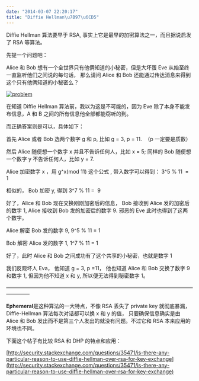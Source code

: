 ```yaml
---
date: "2014-03-07 22:20:17"
title: "Diffie Hellman\u7B97\u6CD5"
---
```


Diffie Hellman 算法要早于 RSA, 事实上它是最早的加密算法之一，而且据说启发了 RSA 等算法。

先提一个问题吧：

Alice 和 Bob 想有一个全世界只有他俩知道的小秘密，但是大坏蛋 Eve 从始至终一直监听他们之间说的每句话， 那么请问 Alice 和 Bob 还能通过传达消息来得到这个只有他俩知道的小秘密么？

[![problem](https://architech-blog.s3-ap-southeast-1.amazonaws.com/content/images/uploads/2014/03/problem.gif)](https://architech-blog.s3-ap-southeast-1.amazonaws.com/content/images/uploads/2014/03/problem.gif)

在知道 Diffie Hellman 算法前，我以为这是不可能的，因为 Eve 除了本身不能发布信息，A 和 B 之间的所有信息他全部都能窃听的到。

而正确答案则是可以，具体如下：

首先 Alice 或者 Bob 选两个数字 g 和 p, 比如 g = 3, p = 11.  （p 一定要是质数）

然后 Alice 随便想一个数字 x 并且不告诉任何人，比如 x = 5; 同样的 Bob 随便想一个数字 y 不告诉任何人，比如 y = 7.

Alice 加密数字 x ，用 g^x(mod 11) 这个公式 , 带入数字可以得到： 3^5 % 11  =   1

相似的， Bob 加密 y, 得到 3^7 % 11 =  9

好了，Alice 和 Bob 现在交换刚刚加密后的信息， Bob 接收到 Alice 发的加密后的数字 1, Alice 接收到 Bob 发的加密后的数字 9. 邪恶的 Eve 此时也得到了这两个数字。

Alice 解密 Bob 发的数字 9, 9^5 % 11 = 1

Bob 解密 Alice 发的数字 1, 1^7 % 11 = 1

好了，此时 Alice 和 Bob 之间成功有了这个共享的小秘密，也就是数字 1

我们反观坏人 Eva， 他知道 g = 3, p =11， 他也知道 Alice 和 Bob 交换了数字 9 和数字 1, 但因为他不知道 x 和 y, 所以便无法得到秘密数字 1。

————————————————————————————————————————–

**Ephemeral**是这种算法的一大特点，不像 RSA 丢失了 private key 就彻底暴漏， Diffie-Hellman 算法每次对话都可以换 x 和 y 的值， 只要确保信息确实是由 Alice 和 Bob 发出而不是第三个人发出的就没有问题。不过它和 RSA 本来应用的环境也不同。

下面这个帖子有比较 RSA 和 DHP 的特点和应用：

[http://security.stackexchange.com/questions/35471/is-there-any-particular-reason-to-use-diffie-hellman-over-rsa-for-key-exchange](http://security.stackexchange.com/questions/35471/is-there-any-particular-reason-to-use-diffie-hellman-over-rsa-for-key-exchange)
